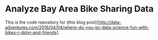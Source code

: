 # Analyze Bay Area Bike Sharing Data

This is the code repository for (this blog post)[http://data-adventures.com/2016/04/04/where-do-you-go-data-science-fun-with-bikes-r-dplyr-and-friends].
